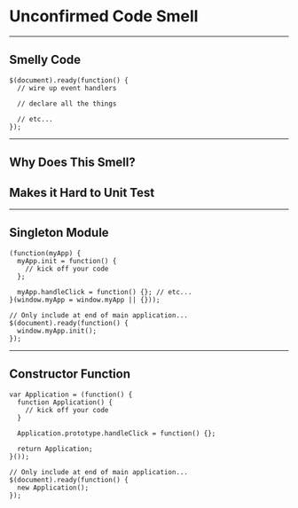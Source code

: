 # Unconfirmed Code Smell

------

## Smelly Code

```
$(document).ready(function() {
  // wire up event handlers

  // declare all the things

  // etc...
});
```

------

## Why Does This Smell?

## Makes it Hard to Unit Test

------

## Singleton Module

```
(function(myApp) {
  myApp.init = function() {
    // kick off your code
  };

  myApp.handleClick = function() {}; // etc...
}(window.myApp = window.myApp || {}));

// Only include at end of main application...
$(document).ready(function() {
  window.myApp.init();
});
```

------

## Constructor Function

```
var Application = (function() {
  function Application() {
    // kick off your code
  }

  Application.prototype.handleClick = function() {};

  return Application;
}());

// Only include at end of main application...
$(document).ready(function() {
  new Application();
});
```
